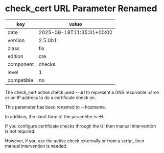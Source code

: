 [//]: # (werk v2)
# check_cert URL Parameter Renamed

key        | value
---------- | ---
date       | 2025-09-18T11:35:31+00:00
version    | 2.5.0b1
class      | fix
edition    | cre
component  | checks
level      | 1
compatible | no

The check_cert active check used --url to represent a DNS resolvable name or an IP address to do a certificate check on.

This parameter has been renamed to --hostname.

In addition, the short form of the parameter is -H.

If you configure certificate checks through the UI then manual intervention is not required.

However, if you use the active check externally or from a script, then manual intervention is needed.
